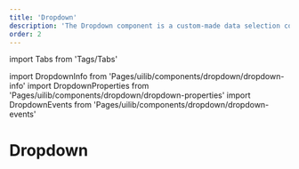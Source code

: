 ```yaml
---
title: 'Dropdown'
description: 'The Dropdown component is a custom-made data selection component.'
order: 2
---
```


import Tabs from 'Tags/Tabs'

import DropdownInfo from 'Pages/uilib/components/dropdown/dropdown-info'
import DropdownProperties from 'Pages/uilib/components/dropdown/dropdown-properties'
import DropdownEvents from 'Pages/uilib/components/dropdown/dropdown-events'

# Dropdown

<Tabs>
  <Tabs.Content>
    <DropdownInfo />
  </Tabs.Content>
  <Tabs.Content>
    <DropdownProperties />
  </Tabs.Content>
  <Tabs.Content>
    <DropdownEvents  />
  </Tabs.Content>
</Tabs>
